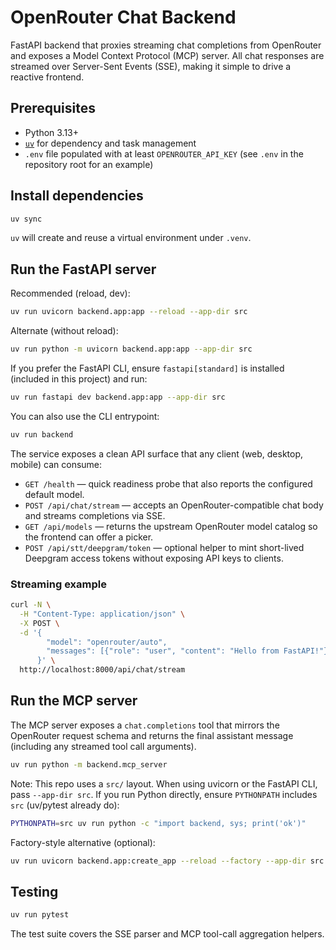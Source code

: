 # OpenRouter Chat Backend

FastAPI backend that proxies streaming chat completions from OpenRouter and exposes a Model Context Protocol (MCP) server. All chat responses are streamed over Server-Sent Events (SSE), making it simple to drive a reactive frontend.

## Prerequisites

- Python 3.13+
- [`uv`](https://github.com/astral-sh/uv) for dependency and task management
- `.env` file populated with at least `OPENROUTER_API_KEY` (see `.env` in the repository root for an example)

## Install dependencies

```bash
uv sync
```

`uv` will create and reuse a virtual environment under `.venv`.

## Run the FastAPI server

Recommended (reload, dev):

```bash
uv run uvicorn backend.app:app --reload --app-dir src
```

Alternate (without reload):

```bash
uv run python -m uvicorn backend.app:app --app-dir src
```

If you prefer the FastAPI CLI, ensure `fastapi[standard]` is installed (included in this project) and run:

```bash
uv run fastapi dev backend.app:app --app-dir src
```

You can also use the CLI entrypoint:

```bash
uv run backend
```

The service exposes a clean API surface that any client (web, desktop, mobile) can consume:

- `GET /health` — quick readiness probe that also reports the configured default model.
- `POST /api/chat/stream` — accepts an OpenRouter-compatible chat body and streams completions via SSE.
- `GET /api/models` — returns the upstream OpenRouter model catalog so the frontend can offer a picker.
- `POST /api/stt/deepgram/token` — optional helper to mint short-lived Deepgram access tokens without exposing API keys to clients.

### Streaming example

```bash
curl -N \
  -H "Content-Type: application/json" \
  -X POST \
  -d '{
        "model": "openrouter/auto",
        "messages": [{"role": "user", "content": "Hello from FastAPI!"}]
      }' \
  http://localhost:8000/api/chat/stream
```

## Run the MCP server

The MCP server exposes a `chat.completions` tool that mirrors the OpenRouter request schema and returns the final assistant message (including any streamed tool call arguments).

```bash
uv run python -m backend.mcp_server
```

Note: This repo uses a `src/` layout. When using uvicorn or the FastAPI CLI, pass `--app-dir src`. If you run Python directly, ensure `PYTHONPATH` includes `src` (uv/pytest already do):

```bash
PYTHONPATH=src uv run python -c "import backend, sys; print('ok')"
```

Factory-style alternative (optional):

```bash
uv run uvicorn backend.app:create_app --reload --factory --app-dir src
```

## Testing

```bash
uv run pytest
```

The test suite covers the SSE parser and MCP tool-call aggregation helpers.
